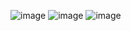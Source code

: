 ![image](https://github.com/user-attachments/assets/8fed6e71-2008-42b1-98fe-6e063e52fc11)
![image](https://github.com/user-attachments/assets/5c665248-d2c8-4163-9f73-c295494b9364)
![image](https://github.com/user-attachments/assets/169dcaf0-2349-4350-9334-61f6bdfe0d83)
